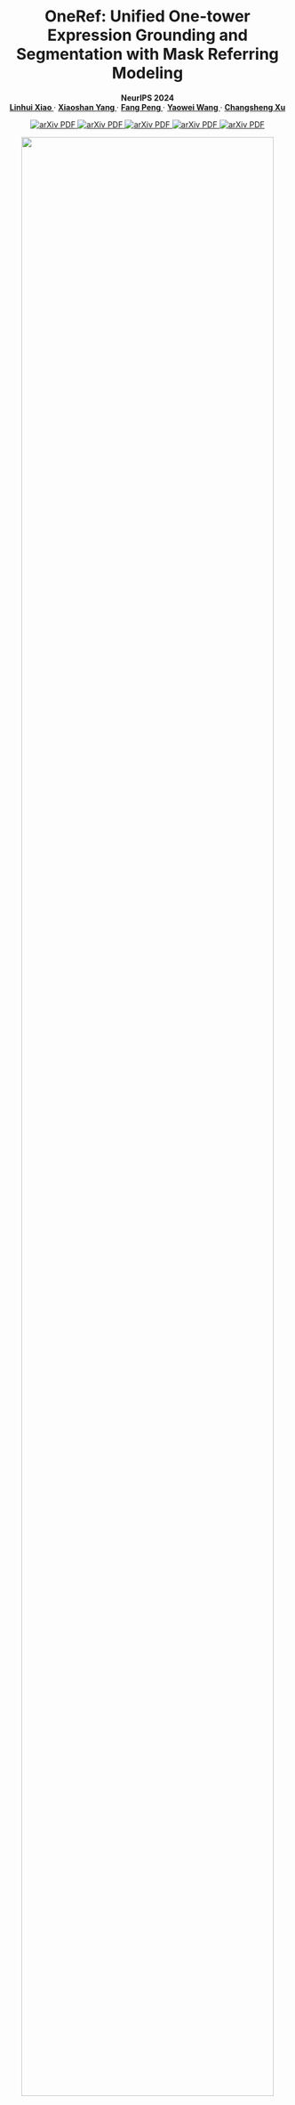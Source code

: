 [//]: # (<br />)
<p align="center"> <h1 align="center">OneRef: Unified One-tower Expression Grounding and Segmentation with Mask Referring Modeling</h1>
  <p align="center">
    <b> NeurIPS 2024 </b>
    <br />
    <a href="https://scholar.google.com.hk/citations?user=4rTE4ogAAAAJ&hl=zh-CN&oi=sra"><strong> Linhui Xiao </strong></a>
    ·
    <a href="https://yangxs.ac.cn/home"><strong>Xiaoshan Yang </strong></a>
    ·
    <a href="https://scholar.google.com.hk/citations?user=HBZ9plsAAAAJ&hl=zh-CN"><strong>Fang Peng </strong></a>
    ·
    <a href="https://scholar.google.com.hk/citations?user=o_DllmIAAAAJ&hl=zh-CN"><strong>Yaowei Wang </strong></a>
    ·
    <a href="https://scholar.google.com.hk/citations?user=hI9NRDkAAAAJ&hl=zh-CN"><strong>Changsheng Xu</strong></a>
  </p>

  <p align="center">
    <a href='https://openreview.net/pdf?id=siPdcro6uD'>
      <img src='https://img.shields.io/badge/NeurIPS PDF-purple' alt='arXiv PDF'>
    </a>
    <a href='https://neurips.cc/virtual/2024/poster/93378'>
      <img src='https://img.shields.io/badge/NeurIPS Paper Homepage-blue' alt='arXiv PDF'>
    </a>
    <a href='https://neurips.cc/media/PosterPDFs/NeurIPS%202024/93378.png?t=1729402553.3015864'>
      <img src='https://img.shields.io/badge/NeurIPS Poster-lightblue' alt='arXiv PDF'>
    </a>
    <a href='https://neurips.cc/media/neurips-2024/Slides/93378_ROahXfO.pdf'>
      <img src='https://img.shields.io/badge/NeurIPS Slides-lightgreen' alt='arXiv PDF'>
    </a>
    <a href='https://arxiv.org/pdf/2410.08021'>
      <img src='https://img.shields.io/badge/arXiv-PDF-green?style=flat&logo=arXiv&logoColor=green' alt='arXiv PDF'>
    </a>
<br />



<p align="center"> <img src='docs/fig1.jpg' align="center" width="95%"> </p>

**<p align="center"> A Comparison between OneRef model and the mainstream REC/RES architectures. </p>**

This repository is the official Pytorch implementation for the paper [**OneRef: Unified One-tower Expression Grounding 
and Segmentation with Mask Referring Modeling**](https://openreview.net/pdf?id=siPdcro6uD) 
([Publication](https://proceedings.neurips.cc/paper_files/paper/2024/file/fcd812a51b8f8d05cfea22e3c9c4b369-Paper-Conference.pdf), 
[Github Code](https://github.com/linhuixiao/OneRef), [HuggingFace model](https://huggingface.co/xiaolinhui/OneRef)), which is an advanced version
of our preliminary work **HiVG** ([Publication](https://dl.acm.org/doi/abs/10.1145/3664647.3681071), [Paper](https://openreview.net/pdf?id=NMMyGy1kKZ), 
[Code](https://github.com/linhuixiao/HiVG)) and **CLIP-VG** ([Publication](https://ieeexplore.ieee.org/abstract/document/10269126),
[Paper](https://arxiv.org/pdf/2305.08685), [Code](https://github.com/linhuixiao/CLIP-VG)). 

If you have any questions, please feel free to open an issue or contact me with emails: <xiaolinhui16@mails.ucas.ac.cn>.
Any kind discussions are welcomed!


<h3 align="left">
Links: 
<a href="https://arxiv.org/abs/2410.08021">ArXiv</a>, 
<a href="https://neurips.cc/virtual/2024/poster/93378">NeurIPS 2024</a>,
<a href="https://huggingface.co/xiaolinhui/OneRef">Hugging Face</a>,
<a href="https://mp.weixin.qq.com/s/khcNsfFOck67d9ADwId8Rg">论文中文解读</a>
</h3>


**Please leave a <font color='orange'>STAR ⭐</font> if you like this project!**

## News

- :fire: **Update on 2025/07/30:** **All of the code and models have been released!**

  :exclamation: During the code tidying process, some bugs may arise due to changes in variable names. If any issues occur, please raise them in the [issue page](https://github.com/linhuixiao/OneRef/issues), and I will try to resolve them timely.

- :fire: **Update on 2024/12/28: We conducted a Survey of Visual Grounding over the past decade, entitled "Towards Visual Grounding: A Survey" ([Paper](https://arxiv.org/pdf/2412.20206), [Project](https://github.com/linhuixiao/Awesome-Visual-Grounding)), Comments are welcome !!!**
- :fire: **Update on 2024/10/10: Our grounding work **OneRef** ([Paper](https://arxiv.org/abs/2410.08021), [Code](https://github.com/linhuixiao/OneRef), [Model](https://huggingface.co/xiaolinhui/OneRef)) has been accepted by the top conference NeurIPS 2024 !**
- **Update on 2024/07/16:** **Our grounding work HiVG ([Publication](https://dl.acm.org/doi/abs/10.1145/3664647.3681071), [Paper](https://openreview.net/pdf?id=NMMyGy1kKZ), [Code](https://github.com/linhuixiao/HiVG)) has been accepted by the top conference ACM MM 2024 !**
- **Update on 2023/9/25:** **Our grounding work CLIP-VG ([paper](https://ieeexplore.ieee.org/abstract/document/10269126), [Code](https://github.com/linhuixiao/CLIP-VG)) has been accepted by the top journal IEEE Transaction on Multimedia (2023)!** 


## Citation

If you find our work helpful for your research, please consider citing the following BibTeX entry.   

```bibtex
@inproceedings{xiao2024oneref,
  title={OneRef: Unified One-tower Expression Grounding and Segmentation with Mask Referring Modeling},
  author={Xiao, Linhui and Yang, Xiaoshan and Peng, Fang and Wang, Yaowei and Xu, Changsheng},
  booktitle={Proceedings of the 38th International Conference on Neural Information Processing Systems},
  year={2024}
}
```


## TODO

[//]: # (The code is currently being tidied up, and both the code and model will be made publicly available soon!)

All the code and models for this paper have been released! 

- [x] Release all the checkpoints.
- [x] Release the full model code, training and inference code.


## Contents

1. [Introduction](#introduction)
2. [Usage](#usage)
3. [Results](#results)
4. [Contacts](#contacts)
5. [Acknowledgments](#acknowledgments)


## Highlight

- **(i) We pioneer the application of mask modeling to referring tasks by introducing a novel paradigm called mask referring modeling.** This paradigm
effectively models the referential relation between visual and language. 
- **(ii) Diverging from previous works, we propose a remarkably concise one-tower framework for grounding and referring 
segmentation in a unified modality-shared feature space.** Our model eliminates the commonly used modality 
interaction modules, modality fusion en-/decoders, and special grounding tokens. 
- **(iii) We extensively validate the effectiveness of OneRef in three referring tasks on five datasets.** Our method consistently
surpasses existing approaches and achieves SoTA performance across several settings, providing a
valuable new insights for future grounding and referring segmentation research.


## Introduction

Constrained by the separate encoding of vision and language, existing grounding
and referring segmentation works heavily rely on bulky Transformer-based fusion
en-/decoders and a variety of early-stage interaction technologies. Simultaneously,
the current mask visual language modeling (MVLM) fails to capture the nuanced
referential relationship between image-text in referring tasks. In this paper, we
propose **OneRef, a minimalist referring framework built on the modality-shared
one-tower transformer that unifies the visual and linguistic feature spaces**. To
modeling the referential relationship, we introduce a novel **MVLM paradigm** called
**Mask Referring Modeling (MRefM)**, which encompasses both referring-aware
mask image modeling and referring-aware mask language modeling. Both modules not 
only reconstruct modality-related content but also cross-modal referring
content. Within MRefM, we propose a referring-aware dynamic image masking
strategy that is aware of the referred region rather than relying on fixed ratios
or generic random masking schemes. By leveraging the unified visual language
feature space and incorporating MRefM’s ability to model the referential relations,
our approach enables direct regression of the referring results without resorting
to various complex techniques. Our method consistently surpasses existing approaches
and achieves SoTA performance on both grounding and segmentation
tasks, providing valuable insights for future research.

For more details, please refer to [our paper](https://openreview.net/pdf?id=siPdcro6uD).


## Usage
### Dependencies
- Python 3.9.10
- PyTorch 2.0.1
- timm 0.6.13
- Check [requirements.txt](requirements.txt) for other dependencies. 

Our environment is aligned with Beit-3. Besides, our model is **easy to deploy** in a variety of environments and **has been successfully tested** on multiple pytorch versions.


### Image Data Preparation
1.You can download the images from the original source and place them in your disk folder, such as `$/path_to_image_data`:
- [MS COCO 2014](download_mscoco2014.sh) (for RefCOCO, RefCOCO+, RefCOCOg dataset, almost 13.0GB) 
- [ReferItGame](https://drive.google.com/drive/folders/1D4shieeoKly6FswpdjSpaOrxJQNKTyTv)
- [Flickr30K Entities](http://shannon.cs.illinois.edu/DenotationGraph/#:~:text=make%20face-,Downloads,-Please%20fill%20in)

   We provide a script to download the mscoco2014 dataset, you just need to run the script in terminal with the following command:
   ```
   bash download_mscoco2014.sh
   ```
   Or you can also follow the data preparation of TransVG, which can be found in [GETTING_STARTED.md](https://github.com/djiajunustc/TransVG/blob/main/docs/GETTING_STARTED.md).

Only the image data in these datasets is used, and these image data is easily find in similar repositories of visual grounding work, such as [TransVG](https://github.com/linhuixiao/TransVG) etc. 
Finally, the `$/path_to_image_data` folder will have the following structure:

```angular2html
|-- image_data
   |-- Flickr30k
      |-- flickr30k-images
   |-- other
      |-- images
        |-- mscoco
            |-- images
                |-- train2014
   |-- referit
      |-- images
```
- ```$/path_to_image_data/image_data/Flickr30k/flickr30k-images/```: Image data for the Flickr30K dataset, please download from this [link](http://shannon.cs.illinois.edu/DenotationGraph/#:~:text=make%20face-,Downloads,-Please%20fill%20in). Fill the form and download the images.
- ```$/path_to_image_data/image_data/other/images/```: Image data for RefCOCO/RefCOCO+/RefCOCOg, i.e., mscoco2014. 
- ```$/path_to_image_data/image_data/referit/images/```: Image data for ReferItGame.

## Text-Box Anotations 
The labels in the fully supervised scenario is consistent with previous works such as [CLIP-VG](https://github.com/linhuixiao/CLIP-VG).

:star: As we need to conduct pre-training with mixed datasets, we have shuffled the order of the datasets and unified 
some of the dataset formats. You need to download our text annotation files from the [HuggingFace homepage](https://huggingface.co/xiaolinhui/OneRef/tree/main/text_box_annotation).

### Fully supervised setting
<table>
    <tr> <!-- line 3 -->
    <th style="text-align:center" > Datasets </th>
    <th style="text-align:center" > RefCOCO </th>
    <th style="text-align:center" > RefCOCO+ </th>
    <th style="text-align:center" > RefCOCOg-g </th>
    <th style="text-align:center" > RefCOCOg-u </th>
    <th style="text-align:center" > ReferIt </th>
    <th style="text-align:center" > Flickr </th>
    <th style="text-align:center" > mixup_with_refc </th>
    <th style="text-align:center" > mixup_with_refc_referit </th>
    </tr>
    <tr> <!-- line 2 -->
        <th style="text-align:center" rowspan="1"> url, size </th> <!-- table head -->
        <th style="text-align:center" colspan="8"> <a href="https://huggingface.co/xiaolinhui/OneRef/tree/main/text_box_annotation">All of six datasets</a>,  ~400.0MB </th>  <!-- table head -->
</tr>
</table>

\* The `mixup_with_refc` denotes the mixup of the training data from RefCOCO/+/g-umd (without use gref), which used in RES task. The `mixup_with_refc_referit` denotes the 
mixup of the training data from RefCOCO/+/g (without use gref) and ReferIt Game, which used in REC task. The val and test split of both Mixup1
and Mixup2 are used the val and testA file from RefCOCOg. <u>The training data in RefCOCOg-g (i.e., gref) exist data leakage.</u>


Download the above annotations to a disk directory such as `$/path_to_split`; then will have the following similar directory structure:

```angular2html
|-- /single_dataset
    ├── flickr
    │   ├── flickr_test.pth
    │   ├── flickr_train.pth
    │   └── flickr_val.pth
    ├── gref
    │   ├── gref_train.pth
    │   └── gref_val.pth
    ├── gref_umd
    │   ├── gref_umd_test.pth
    │   ├── gref_umd_train.pth
    │   └── gref_umd_val.pth
    ├── referit
    │   ├── referit_test.pth
    │   ├── referit_train.pth
    │   └── referit_val.pth
    ├── unc
    │   ├── unc_testA.pth
    │   ├── unc_testB.pth
    │   ├── unc_train.pth
    │   └── unc_val.pth
    └── unc+
        ├── unc+_testA.pth
        ├── unc+_testB.pth
        ├── unc+_train.pth
        └── unc+_val.pth
|-- /mixup_with_refc
    ├── mixup
    │   ├── mixup_test.pth
    │   ├── mixup_train.pth
    │   └── mixup_val.pth
|-- /mixup_with_refc_referit
    ├── mixup
    │   ├── mixup_test.pth
    │   ├── mixup_train.pth
    │   └── mixup_val.pth
```


## Pre-trained Checkpoints


The checkpoints include the <font color=Red>**Base model**</font> and <font color=Red>**Large model**</font> 
under the <font color=Red>**single-dataset fine-tuning**</font> setting and <font color=Red>**dataset-mixed 
grounding pretraining**</font> setting with **Both** <font color=Red>**REC**</font> and <font color=Red>**RES**</font> tasks. 

**<font color=Orange>It should be noted that OneRef involves 29 models with a total size of 125GB, and we have made all of these 29 models 
open source</font>. We ensure that these models can reproduce the results in the paper. If these models fail to reproduce 
the results or encounter errors, please contact us promptly via email or by raising an issue. 
We will check and upload the correct models. This might be due to model upload errors or model corruption 
during disk storage. After all, we trained nearly a hundred models during the research course of this work.**

<a href="https://huggingface.co/xiaolinhui/OneRef/tree/main"><picture><source media="(prefers-color-scheme: dark)" srcset="https://raw.githubusercontent.com/lobehub/lobe-icons/refs/heads/master/packages/static-png/dark/huggingface-color.png" /><img height="36px" width="36px" src="https://raw.githubusercontent.com/lobehub/lobe-icons/refs/heads/master/packages/static-png/light/huggingface-color.png" /></picture><br/>HuggingFace： 
All the models are publicly available on the [**OneRef Huggingface homepage**](https://huggingface.co/xiaolinhui/OneRef/tree/main). You can freely download the corresponding models on this website.

### REC task: Single-dataset fine-tuning checkpoints download

<table>
    <tr> <!-- line 3 -->
    <th style="text-align:center" > Datasets </th>
    <th style="text-align:center" > RefCOCO </th>
    <th style="text-align:center" > RefCOCO+ </th>
    <th style="text-align:center" > RefCOCOg-u </th>
    <th style="text-align:center" > ReferIt </th>
    <th style="text-align:center" > Flickr </th>
    </tr> 
    <tr> <!-- line 2 -->
        <th style="text-align:center" rowspan="1"> Base model </th> <!-- table head -->
        <th style="text-align:center" colspan="6"> <a href="https://drive.google.com/file/d/1C64fr7X-snTvZ8MlccPmYZOlkAOhlYpF/view?usp=drive_link"> Google Drive, rec_single_dataset_finetuning_base.zip (for all), ~9.0 GB </a>  </th>  <!-- table head -->
    </tr>
    <tr> <!-- line 2 -->
        <th style="text-align:center" rowspan="1"> Base model </th> <!-- table head -->
        <th style="text-align:center" colspan="6"> <a href="https://huggingface.co/xiaolinhui/OneRef/blob/main/rec_single_dataset_finetuning_base.zip"> Hugging Face, rec_single_dataset_finetuning_base.zip (for all), ~9.0 GB </a>  </th>  <!-- table head -->
    </tr>
    <tr> <!-- line 2 -->
        <th style="text-align:center" rowspan="1"> Large model </th> <!-- table head -->
        <th style="text-align:center" colspan="1"> <a href="https://huggingface.co/xiaolinhui/OneRef/blob/main/rec_single_dataset_finetuning_large_unc.pth">finetuning_large_unc, ~8.0 GB </a>  </th>  <!-- table head -->
        <th style="text-align:center" colspan="1"> <a href="https://huggingface.co/xiaolinhui/OneRef/blob/main/rec_single_dataset_finetuning_large_unc%2B.pth">finetuning_large_unc+, ~8.0 GB </a>  </th>  <!-- table head -->
        <th style="text-align:center" colspan="1"> <a href="https://huggingface.co/xiaolinhui/OneRef/blob/main/rec_single_dataset_finetuning_large_gref_umd.pth">finetuning_large_gref_umd, ~8.0 GB </a>  </th>  <!-- table head -->
        <th style="text-align:center" colspan="1"> <a href="https://huggingface.co/xiaolinhui/OneRef/blob/main/rec_single_dataset_finetuning_large_referit.pth">finetuning_large_referit, ~8.0 GB </a>  </th>  <!-- table head -->
        <th style="text-align:center" colspan="1"> <a href="https://huggingface.co/xiaolinhui/OneRef/blob/main/rec_single_dataset_finetuning_large_flickr.pth">finetuning_large_flickr, ~8.0 GB </a>  </th>  <!-- table head -->
    </tr>
</table>



### REC task: Mixup grounding pre-training checkpoints download

<table>
    <tr> <!-- line 3 -->
    <th style="text-align:center" > Datasets </th>
    <th style="text-align:center" > Mixup (RefCOCO/+/g) </th>
    <th style="text-align:center" > ReferIt </th>
    <th style="text-align:center" > Flickr </th>
</tr>
    <tr> <!-- line 2 -->
        <th style="text-align:center" rowspan="1"> base model </th> <!-- table head -->
        <th style="text-align:center" colspan="3"> <a href="https://huggingface.co/xiaolinhui/OneRef/blob/main/rec_mixup_grounding_pretraining_base.zip">rec_mixup_grounding_pretraining_base.zip, ~6.0 GB </a>  </th>  <!-- table head -->
    </tr>
    <tr> <!-- line 3 -->
    <th style="text-align:center" > Large model </th>
    <th style="text-align:center" > <a href="https://huggingface.co/xiaolinhui/OneRef/blob/main/rec_mixup_grounding_pretraining_large_unc%2Bg.pth">mixup_pretraining_large_unc+g, ~8.0 GB</a> </th>
    <th style="text-align:center" > <a href="https://huggingface.co/xiaolinhui/OneRef/blob/main/rec_mixup_grounding_pretraining_large_referit.pth">mixup_pretraining_large_referit, ~8.0 GB</a> </th>
    <th style="text-align:center" > <a href="https://huggingface.co/xiaolinhui/OneRef/blob/main/rec_mixup_grounding_pretraining_large_flickr.pth">mixup_pretraining_large_flickr, ~8.0 GB</a> </th>
    </tr>
</table>


### REC task: Ultimate performance prediction in our [Grounding Survey paper](https://arxiv.org/pdf/2412.20206)

<table>
    <tr> <!-- line 3 -->
    <th style="text-align:center" > Datasets </th>
    <th style="text-align:center" > Mixup (RefCOCO/+/g) </th>
</tr>
    <tr> <!-- line 2 -->
        <th style="text-align:center" rowspan="1"> base model </th> <!-- table head -->
        <th style="text-align:center" colspan="1"> <a href="https://huggingface.co/xiaolinhui/OneRef/blob/main/rec_mixup_grounding_ultimate_performance_base_in_the_survey.zip">rec_mixup_grounding_ultimate_performance_base.zip, ~6.0 GB </a>  </th>  <!-- table head -->
    </tr>
    <tr> <!-- line 3 -->
    <th style="text-align:center" > Large model </th>
    <th style="text-align:center" > <a href="">rec_mixup_grounding_ultimate_performance_large, ~8.0 GB</a> </th>
    </tr>
</table>


### RES task: Single-dataset fine-tuning checkpoints download

<table>
    <tr> <!-- line 3 -->
    <th style="text-align:center" > Datasets </th>
    <th style="text-align:center" > RefCOCO </th>
    <th style="text-align:center" > RefCOCO+ </th>
    <th style="text-align:center" > RefCOCOg-u </th>
    </tr>
    <tr> <!-- line 2 -->
        <th style="text-align:center" rowspan="1"> base model </th> <!-- table head -->
        <th style="text-align:center" colspan="3"> <a href="https://huggingface.co/xiaolinhui/OneRef/blob/main/res_single_dataset_finetuning_base.zip"> res_single_dataset_finetuning_base.zip, ~6.0 GB </a>  </th>  <!-- table head -->
    </tr>
    <tr> <!-- line 2 -->
        <th style="text-align:center" rowspan="1"> Large model </th> <!-- table head -->
        <th style="text-align:center" colspan="1"> <a href="https://huggingface.co/xiaolinhui/OneRef/blob/main/res_single_dataset_finetuning_large_unc.pth">finetuning_large_unc, ~8.0 GB </a>  </th>  <!-- table head -->
        <th style="text-align:center" colspan="1"> <a href="https://huggingface.co/xiaolinhui/OneRef/blob/main/res_single_dataset_finetuning_large_unc%2B.pth">finetuning_large_unc+, ~8.0 GB </a>  </th>  <!-- table head -->
        <th style="text-align:center" colspan="1"> <a href="https://huggingface.co/xiaolinhui/OneRef/blob/main/res_single_dataset_finetuning_large_gref_umd.pth">finetuning_large_gref_umd, ~8.0 GB </a>  </th>  <!-- table head -->
    </tr>
</table>



### RES task: Mixup grounding pre-training checkpoints download

<table>
    <tr> <!-- line 3 -->
    <th style="text-align:center" > Datasets </th>
    <th style="text-align:center" > Mixup (RefCOCO/+/g) </th>
    </tr>
    <tr> <!-- line 2 -->
        <th style="text-align:center" rowspan="1"> base model </th> <!-- table head -->
        <th style="text-align:center" colspan="1"> <a href="https://huggingface.co/xiaolinhui/OneRef/blob/main/res_mixup_grounding_pretraining_base.zip">res_mixup_pretraining_base.zip, ~1.0 GB </a>  </th>  <!-- table head -->
    </tr>
    <tr> <!-- line 3 -->
    <th style="text-align:center" > Large model </th>
    <th style="text-align:center" > <a href="https://huggingface.co/xiaolinhui/OneRef/blob/main/res_mixup_grounding_pretraining_large_unc_%2B_g.pth">res_mixup_pretraining_large, ~2.0 GB</a> </th>
    </tr>
</table>


After downloading all of these checkpoints, you can save them in the following directory, allowing you to train and test 
the five datasets at once and just using a single script.

```angular2html
|-- /finetuning_checkpoints (base or large model, rec or res task)
    ├── flickr
    │   └── best_checkpoint.pth
    ├── gref_umd
    │   └── best_checkpoint.pth
    ├── referit
    │   └── best_checkpoint.pth
    ├── unc
    │   └── best_checkpoint.pth
    └── unc+
        └── best_checkpoint.pth

|-- /mixup_grounding_pretraining (base or large model, rec or res task)
    └── mixup
        └── best_checkpoint.pth
```



### MRefM pretrained backbone checkpoints download



 We propose our multimodal **Mask Referring Modeling (MRefM)** paradigm to enhance the model's referring comprehension ability. 
 Since MRefM aims to improve its general referring comprehension ability through pre-training, it mainly demonstrates its 
 performance gain under the mixed pre-training setting. In the experiment, the MRefM pre-training **for the REC task** is 
 mainly carried out through a mixture of the RefCOCO/+/g (short as RefC) and ReferIt datasets. To ensure a fair comparison,
 the MRefM pre-training **for the RES task** is mainly carried out through a mixture of the RefC datasets. 
 
For MRefM pre-training, the base model took 15 hours on 32 NVIDIA A100 GPUs, while the large model took 50 hours on 
the same number of GPUs. We provide the MRefM pre-trained checkpoints at the following: All model are placed in [HuggingFace Page](https://huggingface.co/xiaolinhui/OneRef/tree/main)


<table>
    <tr> <!-- line 3 -->
    <th style="text-align:center" > MRefM Model for REC </th>
    <th style="text-align:center" > Pretraining dataset </th>
    <th style="text-align:center" > Checkpoints </th>
    </tr>
    <tr> <!-- line 2 -->
        <th style="text-align:center" rowspan="1">  Base model  </th> <!-- table head -->
        <th style="text-align:center" rowspan="1">  RefC,ReferIt </th> <!-- table head -->
        <th style="text-align:center" colspan="1"> <a href="https://huggingface.co/xiaolinhui/OneRef/blob/main/mrefm_pretrain_patch16_384/rec_mrefm_pretrain_base_patch16_384.pth">rec_mrefm_base_patch16_384, ~2 GB </a>  </th>  <!-- table head -->
    </tr>
    <tr> <!-- line 3 -->
    <th style="text-align:center" > Large model </th>
        <th style="text-align:center" rowspan="1">  RefC,ReferIt </th> <!-- table head -->
    <th style="text-align:center" > <a href="https://huggingface.co/xiaolinhui/OneRef/blob/main/mrefm_pretrain_patch16_384/rec_mrefm_pretrain_large_patch16_384.pth">rec_mrefm_large_patch16_384, ~7 GB</a> </th>
    </tr>
</table>



<table>
    <tr> <!-- line 3 -->
    <th style="text-align:center" > MRefM Model for RES </th>
    <th style="text-align:center" > Pretraining dataset </th>
    <th style="text-align:center" > Checkpoints </th>
    </tr>
    <tr> <!-- line 2 -->
        <th style="text-align:center" rowspan="1">  Base model </th> <!-- table head -->
        <th style="text-align:center" > RefC </th>
        <th style="text-align:center" colspan="1"> <a href="https://huggingface.co/xiaolinhui/OneRef/blob/main/mrefm_pretrain_patch16_384/res_mrefm_pretrain_base_patch16_384.pth">res_mrefm_base_patch16_384, ~2 GB </a>  </th>  <!-- table head -->
    </tr>
    <tr> <!-- line 3 -->
    <th style="text-align:center" >  Large model  </th>
    <th style="text-align:center" > RefC </th>
    <th style="text-align:center" > <a href="https://huggingface.co/xiaolinhui/OneRef/blob/main/mrefm_pretrain_patch16_384/res_mrefm_pretrain_large_patch16_384.pth">res_mrefm_base_patch16_384, ~7 GB</a> </th>
    </tr>
</table>


### Original BEiT-3 checkpoints download

In order to facilitate the reproducibility of the MRefM pre-training results and to achieve transferability in non-MRefM settings,
we also provide the original BEiT-3 model as follows. You can download it from the table below or from 
the [BEiT-3 official repository](https://github.com/microsoft/unilm/tree/master/beit3).


<table>
    <tr> <!-- line 3 -->
    <th style="text-align:center" > BEiT-3 original model </th>
    <th style="text-align:center" > Checkpoints </th>
    </tr>
    <tr> <!-- line 2 -->
        <th style="text-align:center" rowspan="1">  Sentencepiece model (Tokenizer) </th> <!-- table head -->
        <th style="text-align:center" colspan="1"> <a href="https://huggingface.co/xiaolinhui/OneRef/blob/main/beit3_checkpoints/beit3.spm">sp3 Sentencepiece model, 1 MB </a>  </th>  <!-- table head -->
    </tr>
    <tr> <!-- line 2 -->
        <th style="text-align:center" rowspan="1">  MIM VQKD model </th> <!-- table head -->
        <th style="text-align:center" colspan="1"> <a href="https://huggingface.co/xiaolinhui/OneRef/blob/main/beit3_checkpoints/vqkd_encoder_base_decoder_3x768x12_clip-d5036aa7.pth">vqkd model, 438 MB </a>  </th>  <!-- table head -->
    </tr>
    <tr> <!-- line 2 -->
        <th style="text-align:center" rowspan="1"> BEiT-3 Base model </th> <!-- table head -->
        <th style="text-align:center" colspan="1"> <a href="https://huggingface.co/xiaolinhui/OneRef/blob/main/beit3_checkpoints/beit3_base_indomain_patch16_224.pth">beit3_base_indomain_patch16_224, 554 MB </a>  </th>  <!-- table head -->
    </tr>
    <tr> <!-- line 3 -->
    <th style="text-align:center" >  BEiT-3 Large model  </th>
    <th style="text-align:center" > <a href="https://huggingface.co/xiaolinhui/OneRef/blob/main/beit3_checkpoints/beit3_large_indomain_patch16_224.pth">beit3_large_indomain_patch16_224, 1.5 GB</a> </th>
    </tr>
</table>


## REC and RES Transfer Training and Evaluation

As shown below, we have provided complete evaluation, training, and pre-training scripts in the [train_and_eval_script](train_and_eval_script). 

```angular2html
train_and_eval_script
├── eval_rec_mixup_grounding_pretraining_base.sh
├── eval_rec_mixup_grounding_pretraining_large.sh
├── eval_rec_single_dataset_finetuning_base.sh
├── eval_rec_single_dataset_finetuning_large.sh
├── eval_res_mixup_grounding_pretraining_base.sh
├── eval_res_mixup_grounding_pretraining_large.sh
├── eval_res_single_dataset_finetuning_base.sh
├── eval_res_single_dataset_finetuning_large.sh
├── MRefM_pretraining
│   ├── rec_mrefm_pretraining_base.sh
│   ├── rec_mrefm_pretraining_large.sh
│   ├── res_mrefm_pretraining_base.sh
│   └── res_mrefm_pretraining_large.sh
├── submit_for_multi_node_pretraining
│   ├── get_master_ip.sh
│   ├── master_ip.sh
│   └── train_and_eval_for_multi_node.sh
├── train_rec_mixup_grounding_pretraining_base.sh
├── train_rec_mixup_grounding_pretraining_large.sh
├── train_rec_single_dataset_finetuning_base.sh
├── train_rec_single_dataset_finetuning_large.sh
├── train_res_mixup_grounding_pretraining_base.sh
├── train_res_mixup_grounding_pretraining_large.sh
├── train_res_single_dataset_finetuning_base.sh
└── train_res_single_dataset_finetuning_large.sh
```

You only need to modify the corresponding paths (change ```$/path_to_split```, ``` $/path_to_image_data```, ``` $/path_to_output``` to your own file directory), 
and then execute the corresponding scripts with the ```bash``` command to test and train the relevant models. 

1. Training on RefCOCO with single dataset finetuning setting. 
    
    ```
    CUDA_VISIBLE_DEVICES=3,4,5,6,7 python -m torch.distributed.launch --nproc_per_node=5 --master_port 28887 --use_env train_clip_vg.py --num_workers 32 --epochs 120 --batch_size 64 --lr 0.00025  --lr_scheduler cosine --aug_crop --aug_scale --aug_translate    --imsize 224 --max_query_len 77  --sup_type full --dataset unc      --data_root $/path_to_image_data --split_root $/path_to_split --output_dir $/path_to_output/output_v01/unc;
    ```
    Please refer to [train_and_eval_script/train_rec_single_dataset_finetuning_base.sh](train_and_eval_script/train_rec_single_dataset_finetuning_base.sh) for training commands on other datasets.

2. Evaluation on RefCOCO. 
    ```
    CUDA_VISIBLE_DEVICES=2,3,4,5,6,7 python -m torch.distributed.launch --nproc_per_node=6 --master_port 28888 --use_env eval.py --num_workers 2 --batch_size 128    --dataset unc      --imsize 224 --max_query_len 77 --data_root $/path_to_image_data --split_root $/path_to_split --eval_model $/path_to_output/output_v01/unc/best_checkpoint.pth      --eval_set val    --output_dir $/path_to_output/output_v01/unc;
    ```
    Please refer to [train_and_eval_script/eval_rec_single_dataset_finetuning_base.sh](train_and_eval_script/eval_rec_single_dataset_finetuning_base.sh) for evaluation commands on other splits or datasets.
    
3. We strongly recommend to use the ```bash``` commands to training or testing with different datasets and splits, 
    which will significant reduce the training workforce. such as:
    ```
    bash train_and_eval_script/train_rec_single_dataset_finetuning_base.sh
    ```

 **It should be noted that**, due to the limited number of data samples in the single-dataset setting, MRefM did not yield significant improvements in performance. To streamline the training process and facilitate the reproducibility of our work, we provide a training process without MRefM pre-training specifically for the single-dataset scenario.


## MRefM Pre-training

### 1. One-node Pre-training
   Single-node means that only one multi-card server is needed. You just need to run the following command. This training is not much different from the fine-tuning training.

    CUDA_VISIBLE_DEVICES=3,4,5,6,7 python -m torch.distributed.launch --nproc_per_node=5 --master_port 28887 --use_env train_clip_vg.py --num_workers 32 --epochs 120 --batch_size 64 --lr 0.00025  --lr_scheduler cosine --aug_crop --aug_scale --aug_translate    --imsize 224 --max_query_len 77  --sup_type full --dataset unc      --data_root $/path_to_image_data --split_root $/path_to_split --output_dir $/path_to_output/output_v01/unc;

   Or using the bash command as follows:

```angular2html
bash train_and_eval_script/MRefM_pretraining/rec_mrefm_pretraining_base.sh
```

### 2. Multi-node Pre-training

 Multi-node training means that multiple multi-card servers are required. You need to use the scripts in the [train_and_eval_script/submit_for_multi_node_pretraining](train_and_eval_script/submit_for_multi_node_pretraining) directory to start the process on multiple servers. For detailed operations, you can refer to the relevant tutorials.

## Results

### 1. REC task
<details open>
<summary><font size="4">
REC Single-dataset Fine-tuning SoTA Result Table
</font></summary>
<img src="docs/tab1.jpg" alt="COCO" width="100%">
</details>

<details open>
<summary><font size="4">
REC Dataset-mixed Pretraining SoTA Result Table
</font></summary>
<img src="docs/tab2.jpg" alt="COCO" width="100%">
</details>

### 2. RES task

<details open>
<summary><font size="4">
RES Single-dataset Fine-tuning and Dataset-mixed Pretraining SoTA Result Table (mIoU)
</font></summary>
<img src="docs/tab3.jpg" alt="COCO" width="100%">
</details>


<details open>
<summary><font size="4">
RES Single-dataset Fine-tuning and Dataset-mixed Pretraining SoTA Result Table (oIoU)
</font></summary>
<img src="docs/tab4.jpg" alt="COCO" width="100%">
</details>

### 3. Our model also has significant energy efficiency advantages.

<details open>
<summary><font size="4">
Comparison of the computational cost in REC task.
</font></summary>
<div align=center>
<img src="docs/tab5.jpg" alt="COCO" width="70%"></div>
</details>



## Methods 

<p align="center"> <img src='docs/fig2.jpg' align="center" width="100%"> </p>

**<p align="center"> An Illustration of our multimodal Mask Referring Modeling (MRefM) paradigm, which
includes Referring-aware mask image modeling and Referring-aware mask language modeling. </p>**


<p align="center"> <img src='docs/fig3.jpg' align="center" width="100%"> </p>

**<p align="center">  An Illustration of the referring-based grounding and segmentation transfer. </p>**

<p align="center"> <img src='docs/fig4.jpg' align="center" width="100%"> </p>

**<p align="center"> Illustrations of random masking (MAE) [27], block-wise masking (BEiT) [4], and our
referring-aware dynamic masking. α denotes the entire masking ratio, while β and γ denote the
masking ratio beyond and within the referred region. </p>**


## Visualization
<p align="center"> <img src='docs/fig6.jpg' align="center" width="80%"> </p>
  
**<p align="center">  Qualitative results on the RefCOCO-val dataset. </p>**

<p align="center"> <img src='docs/fig7.jpg' align="center" width="80%"> </p>
  
**<p align="center">  Qualitative results on the RefCOCO+-val dataset. </p>**

<p align="center"> <img src='docs/fig8.jpg' align="center" width="80%"> </p>
  
**<p align="center">  Qualitative results on the RefCOCOg-val dataset. </p>**

Each example shows two different query texts. From left to right: the original input image, the ground truth with
box and segmentation mask (in green), the RES prediction of OneRef (in cyan), the REC prediction
of OneRef (in cyan), and the cross-modal feature.


## Contacts
Email: <xiaolinhui16@mails.ucas.ac.cn>.
Any kind discussions are welcomed!

## Acknowledgement

Our model is related to [BEiT-3](https://github.com/microsoft/unilm/tree/master/beit3) and 
[MAE](https://github.com/facebookresearch/mae). Thanks for their great work!

We also thank the great previous work including [TransVG](https://github.com/linhuixiao/TransVG), 
[DETR](https://github.com/facebookresearch/detr), [CLIP](https://github.com/openai/CLIP), 
[CLIP-VG](https://github.com/linhuixiao/CLIP-VG), etc. 

Thanks [Microsoft](https://github.com/microsoft/unilm) for their awesome models.



## Star History

[![Star History Chart](https://api.star-history.com/svg?repos=linhuixiao/OneRef&type=Date)](https://star-history.com/#linhuixiao/OneRef&Date)









